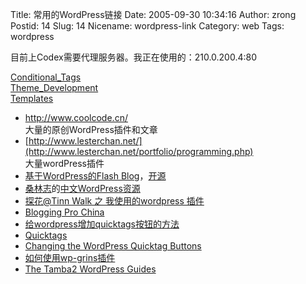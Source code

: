 Title: 常用的WordPress链接
Date: 2005-09-30 10:34:16
Author: zrong
Postid: 14
Slug: 14
Nicename: wordpress-link
Category: web
Tags: wordpress

目前上Codex需要代理服务器。我正在使用的：210.0.200.4:80

[Conditional\_Tags](http://codex.wordpress.org/Conditional_Tags)  
[Theme\_Development](http://codex.wordpress.org/Theme_Development)  
[Templates](http://codex.wordpress.org/Templates)

-   <http://www.coolcode.cn/>  
    大量的原创WordPress插件和文章
-   [http://www.lesterchan.net/](http://www.lesterchan.net/portfolio/programming.php)  
    大量wordPress插件
-   [基于WordPress的Flash
    Blog](http://www.ssdesigninteractive.com/ssdesign/?page_id=84)，[开源](http://www.sourceforge.net/projects/flash-blog/)
-   [桑林志](http://yanfeng.org/)的[中文WordPress资源](http://yanfeng.org/blog/wordpress/chinese/)
-   [探花@Tinn Walk 之 我使用的wordpress 插件](http://tinn.cn/?p=103)
-   [Blogging Pro China](http://www.wordpresscn.com/index.php)
-   [给wordpress增加quicktags按钮的方法](http://www.coolcode.cn/?p=102)
-   [Quicktags](http://www.tamba2.org.uk/wordpress/quicktags/)
-   [Changing the WordPress Quicktag
    Buttons](http://www.cameraontheroad.com/?p=655)
-   [如何使用wp-grins插件](http://wordpress.org/support/topic/24409)
-   [The Tamba2 WordPress Guides](http://www.tamba2.org.uk/wordpress/)

